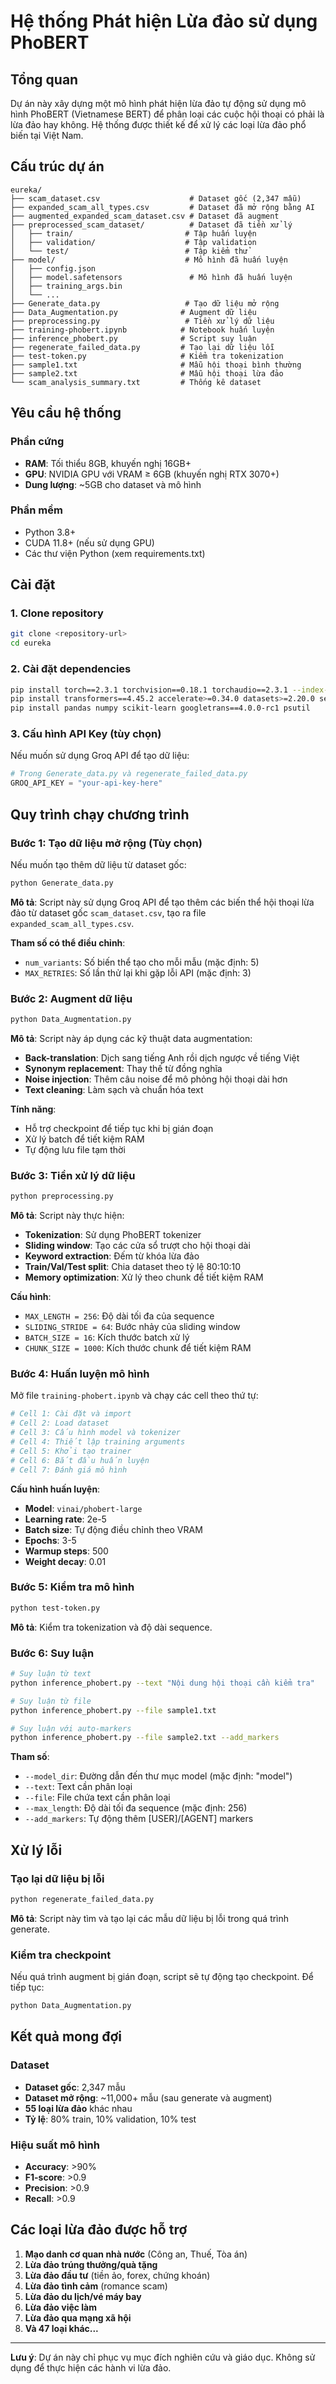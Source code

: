 # Hệ thống Phát hiện Lừa đảo sử dụng PhoBERT

## Tổng quan

Dự án này xây dựng một mô hình phát hiện lừa đảo tự động sử dụng mô hình PhoBERT (Vietnamese BERT) để phân loại các cuộc hội thoại có phải là lừa đảo hay không. Hệ thống được thiết kế để xử lý các loại lừa đảo phổ biến tại Việt Nam.

## Cấu trúc dự án

```
eureka/
├── scam_dataset.csv                    # Dataset gốc (2,347 mẫu)
├── expanded_scam_all_types.csv         # Dataset đã mở rộng bằng AI
├── augmented_expanded_scam_dataset.csv # Dataset đã augment
├── preprocessed_scam_dataset/          # Dataset đã tiền xử lý
│   ├── train/                         # Tập huấn luyện
│   ├── validation/                    # Tập validation
│   └── test/                          # Tập kiểm thử
├── model/                             # Mô hình đã huấn luyện
│   ├── config.json
│   ├── model.safetensors               # Mô hình đã huấn luyện
│   ├── training_args.bin
│   └── ...
├── Generate_data.py                   # Tạo dữ liệu mở rộng
├── Data_Augmentation.py              # Augment dữ liệu
├── preprocessing.py                   # Tiền xử lý dữ liệu
├── training-phobert.ipynb            # Notebook huấn luyện
├── inference_phobert.py              # Script suy luận
├── regenerate_failed_data.py         # Tạo lại dữ liệu lỗi
├── test-token.py                     # Kiểm tra tokenization
├── sample1.txt                       # Mẫu hội thoại bình thường
├── sample2.txt                       # Mẫu hội thoại lừa đảo
└── scam_analysis_summary.txt         # Thống kê dataset
```

## Yêu cầu hệ thống

### Phần cứng
- **RAM**: Tối thiểu 8GB, khuyến nghị 16GB+
- **GPU**: NVIDIA GPU với VRAM ≥ 6GB (khuyến nghị RTX 3070+)
- **Dung lượng**: ~5GB cho dataset và mô hình

### Phần mềm
- Python 3.8+
- CUDA 11.8+ (nếu sử dụng GPU)
- Các thư viện Python (xem requirements.txt)

## Cài đặt

### 1. Clone repository
```bash
git clone <repository-url>
cd eureka
```

### 2. Cài đặt dependencies
```bash
pip install torch==2.3.1 torchvision==0.18.1 torchaudio==2.3.1 --index-url https://download.pytorch.org/whl/cu121
pip install transformers==4.45.2 accelerate>=0.34.0 datasets>=2.20.0 sentencepiece evaluate
pip install pandas numpy scikit-learn googletrans==4.0.0-rc1 psutil
```

### 3. Cấu hình API Key (tùy chọn)
Nếu muốn sử dụng Groq API để tạo dữ liệu:
```python
# Trong Generate_data.py và regenerate_failed_data.py
GROQ_API_KEY = "your-api-key-here"
```

## Quy trình chạy chương trình

### Bước 1: Tạo dữ liệu mở rộng (Tùy chọn)

Nếu muốn tạo thêm dữ liệu từ dataset gốc:

```bash
python Generate_data.py
```

**Mô tả**: Script này sử dụng Groq API để tạo thêm các biến thể hội thoại lừa đảo từ dataset gốc `scam_dataset.csv`, tạo ra file `expanded_scam_all_types.csv`.

**Tham số có thể điều chỉnh**:
- `num_variants`: Số biến thể tạo cho mỗi mẫu (mặc định: 5)
- `MAX_RETRIES`: Số lần thử lại khi gặp lỗi API (mặc định: 3)

### Bước 2: Augment dữ liệu

```bash
python Data_Augmentation.py
```

**Mô tả**: Script này áp dụng các kỹ thuật data augmentation:
- **Back-translation**: Dịch sang tiếng Anh rồi dịch ngược về tiếng Việt
- **Synonym replacement**: Thay thế từ đồng nghĩa
- **Noise injection**: Thêm câu noise để mô phỏng hội thoại dài hơn
- **Text cleaning**: Làm sạch và chuẩn hóa text

**Tính năng**:
- Hỗ trợ checkpoint để tiếp tục khi bị gián đoạn
- Xử lý batch để tiết kiệm RAM
- Tự động lưu file tạm thời

### Bước 3: Tiền xử lý dữ liệu

```bash
python preprocessing.py
```

**Mô tả**: Script này thực hiện:
- **Tokenization**: Sử dụng PhoBERT tokenizer
- **Sliding window**: Tạo các cửa sổ trượt cho hội thoại dài
- **Keyword extraction**: Đếm từ khóa lừa đảo
- **Train/Val/Test split**: Chia dataset theo tỷ lệ 80:10:10
- **Memory optimization**: Xử lý theo chunk để tiết kiệm RAM

**Cấu hình**:
- `MAX_LENGTH = 256`: Độ dài tối đa của sequence
- `SLIDING_STRIDE = 64`: Bước nhảy của sliding window
- `BATCH_SIZE = 16`: Kích thước batch xử lý
- `CHUNK_SIZE = 1000`: Kích thước chunk để tiết kiệm RAM

### Bước 4: Huấn luyện mô hình

Mở file `training-phobert.ipynb` và chạy các cell theo thứ tự:

```python
# Cell 1: Cài đặt và import
# Cell 2: Load dataset
# Cell 3: Cấu hình model và tokenizer
# Cell 4: Thiết lập training arguments
# Cell 5: Khởi tạo trainer
# Cell 6: Bắt đầu huấn luyện
# Cell 7: Đánh giá mô hình
```

**Cấu hình huấn luyện**:
- **Model**: `vinai/phobert-large`
- **Learning rate**: 2e-5
- **Batch size**: Tự động điều chỉnh theo VRAM
- **Epochs**: 3-5
- **Warmup steps**: 500
- **Weight decay**: 0.01

### Bước 5: Kiểm tra mô hình

```bash
python test-token.py
```

**Mô tả**: Kiểm tra tokenization và độ dài sequence.

### Bước 6: Suy luận

```bash
# Suy luận từ text
python inference_phobert.py --text "Nội dung hội thoại cần kiểm tra"

# Suy luận từ file
python inference_phobert.py --file sample1.txt

# Suy luận với auto-markers
python inference_phobert.py --file sample2.txt --add_markers
```

**Tham số**:
- `--model_dir`: Đường dẫn đến thư mục model (mặc định: "model")
- `--text`: Text cần phân loại
- `--file`: File chứa text cần phân loại
- `--max_length`: Độ dài tối đa sequence (mặc định: 256)
- `--add_markers`: Tự động thêm [USER]/[AGENT] markers

## Xử lý lỗi

### Tạo lại dữ liệu bị lỗi

```bash
python regenerate_failed_data.py
```

**Mô tả**: Script này tìm và tạo lại các mẫu dữ liệu bị lỗi trong quá trình generate.

### Kiểm tra checkpoint

Nếu quá trình augment bị gián đoạn, script sẽ tự động tạo checkpoint. Để tiếp tục:
```bash
python Data_Augmentation.py
```

## Kết quả mong đợi

### Dataset
- **Dataset gốc**: 2,347 mẫu
- **Dataset mở rộng**: ~11,000+ mẫu (sau generate và augment)
- **55 loại lừa đảo** khác nhau
- **Tỷ lệ**: 80% train, 10% validation, 10% test

### Hiệu suất mô hình
- **Accuracy**: >90%
- **F1-score**: >0.9
- **Precision**: >0.9
- **Recall**: >0.9

## Các loại lừa đảo được hỗ trợ

1. **Mạo danh cơ quan nhà nước** (Công an, Thuế, Tòa án)
2. **Lừa đảo trúng thưởng/quà tặng**
3. **Lừa đảo đầu tư** (tiền ảo, forex, chứng khoán)
4. **Lừa đảo tình cảm** (romance scam)
5. **Lừa đảo du lịch/vé máy bay**
6. **Lừa đảo việc làm**
7. **Lừa đảo qua mạng xã hội**
8. **Và 47 loại khác...**

---

**Lưu ý**: Dự án này chỉ phục vụ mục đích nghiên cứu và giáo dục. Không sử dụng để thực hiện các hành vi lừa đảo.
